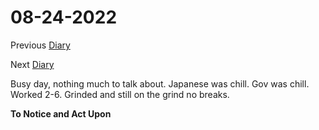 # 08-24-2022

Previous [Diary](https://aryanmangla23.github.io/08-23-2022/)

Next [Diary](https://aryanmangla23.github.io/08-25-2022/)

Busy day, nothing much to talk about. Japanese was chill. Gov was chill. Worked 2-6. Grinded and still on the grind no breaks.

**To Notice and Act Upon**

